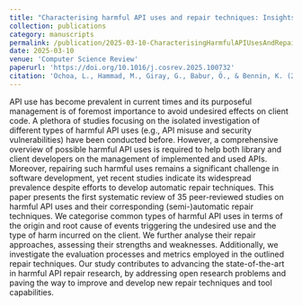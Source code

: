 ```yaml
---
title: "Characterising harmful API uses and repair techniques: Insights from a systematic review"
collection: publications
category: manuscripts
permalink: /publication/2025-03-10-CharacterisingHarmfulAPIUsesAndRepairTechniques
date: 2025-03-10
venue: 'Computer Science Review'
paperurl: 'https://doi.org/10.1016/j.cosrev.2025.100732'
citation: 'Ochoa, L., Hammad, M., Giray, G., Babur, Ö., & Bennin, K. (2025). Characterising harmful API uses and repair techniques: Insights from a systematic review. Computer Science Review, 57, 100732.'
---
```


API use has become prevalent in current times and its purposeful management is of foremost importance to avoid undesired effects on client code. A plethora of studies focusing on the isolated investigation of different types of harmful API uses (e.g., API misuse and security vulnerabilities) have been conducted before. However, a comprehensive overview of possible harmful API uses is required to help both library and client developers on the management of implemented and used APIs. Moreover, repairing such harmful uses remains a significant challenge in software development, yet recent studies indicate its widespread prevalence despite efforts to develop automatic repair techniques. This paper presents the first systematic review of 35 peer-reviewed studies on harmful API uses and their corresponding (semi-)automatic repair techniques. We categorise common types of harmful API uses in terms of the origin and root cause of events triggering the undesired use and the type of harm incurred on the client. We further analyse their repair approaches, assessing their strengths and weaknesses. Additionally, we investigate the evaluation processes and metrics employed in the outlined repair techniques. Our study contributes to advancing the state-of-the-art in harmful API repair research, by addressing open research problems and paving the way to improve and develop new repair techniques and tool capabilities.
